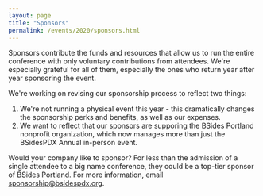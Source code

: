 ```yaml
---
layout: page
title: "Sponsors"
permalink: /events/2020/sponsors.html
---
```


Sponsors contribute the funds and resources that allow us to run the entire conference with only voluntary contributions from attendees. We're especially grateful for all of them, especially the ones who return year after year sponsoring the event.

We're working on revising our sponsorship process to reflect two things:
1. We're not running a physical event this year - this dramatically changes the sponsorship perks and benefits, as well as our expenses.
2. We want to reflect that our sponsors are supporing the BSides Portland nonprofit organization, which now manages more than just the BSidesPDX Annual in-person event.

Would your company like to sponsor? For less than the admission of a single attendee to a big name conference, they could be a top-tier sponsor of BSides Portland. For more information, email <a href="mailto:sponsorship@bsidespdx.org">sponsorship@bsidespdx.org</a>.
